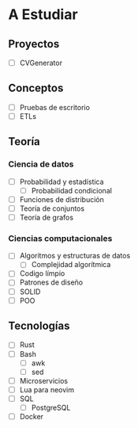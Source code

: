 # A Estudiar

## Proyectos

- [ ] CVGenerator

## Conceptos

- [ ] Pruebas de escritorio
- [ ] ETLs

## Teoría

### Ciencia de datos

- [ ] Probabilidad y estadística
    - [ ] Probabilidad condicional
- [ ] Funciones de distribución
- [ ] Teoría de conjuntos
- [ ] Teoría de grafos

### Ciencias computacionales

- [ ] Algoritmos y estructuras de datos
	- [ ] Complejidad algorítmica
- [ ] Codigo límpio
- [ ] Patrones de diseño
- [ ] SOLID
- [ ] POO

## Tecnologías

- [ ] Rust
- [ ] Bash
	- [ ] awk
	- [ ] sed
- [ ] Microservicios
- [ ] Lua para neovim
- [ ] SQL
	- [ ] PostgreSQL
- [ ] Docker
